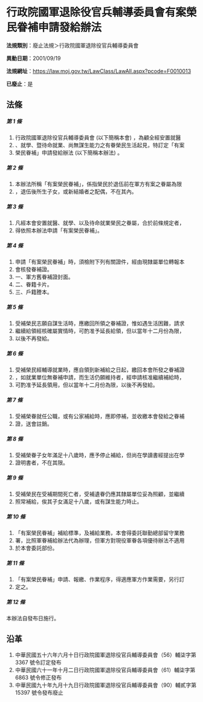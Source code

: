 # 行政院國軍退除役官兵輔導委員會有案榮民眷補申請發給辦法

**法規類別**：廢止法規＞行政院國軍退除役官兵輔導委員會

**異動日期**：2001/09/19  

**法規網址**：https://law.moj.gov.tw/LawClass/LawAll.aspx?pcode=F0010013

**已廢止**：是



## 法條
##### 第 1 條
1. 行政院國軍退除役官兵輔導委員會 (以下簡稱本會) ，為顧全經安置就醫
1. 、就學、暨待命就業、尚無謀生能力之有眷榮民生活起見，特訂定「有案
1. 榮民眷補」申請發給辦法 (以下簡稱本辦法) 。

##### 第 2 條
1. 本辦法所稱「有案榮民眷補」，係指榮民於退伍前在軍方有案之眷屬為限
1. ，退伍後所生子女，或新結婚者之配偶，不在其內。

##### 第 3 條
1. 凡經本會安置就醫、就學、以及待命就業榮民之眷屬，合於前條規定者，
1. 得依照本辦法申請「有案榮民眷補」。

##### 第 4 條
1. 申請「有案榮民眷補」時，須檢附下列有關證件，經由現隸屬單位轉報本
1. 會核發眷補證。
1. 一、軍方舊眷補證封面。
1. 二、眷籍卡片。
1. 三、戶籍謄本。

##### 第 5 條
1. 受補榮民志願自謀生活時，應繳回所領之眷補證，惟如遇生活困難，請求
1. 繼續給領經核確屬實情時，可酌准予延長給領，但以當年十二月份為限，
1. 以後不再發給。

##### 第 6 條
1. 受補榮民經輔導就業時，應自領到新補給之日起，繳回本會所發之眷補證
1. ，如就業單位無眷補申請，而生活仍願維持者，經申請核准繼續補給時，
1. 可酌准予延長領用，但以當年十二月份為限，以後不再發給。

##### 第 7 條
1. 受補榮眷就任公職，或有公家補給時，應即停補，並收繳本會發給之眷補
1. 證，送會註銷。

##### 第 8 條
1. 受補榮眷子女年滿足十八歲時，應予停止補給，但尚在學讀書經提出在學
1. 證明書者，不在其限。

##### 第 9 條
1. 受補榮民在受補期間死亡者，受補遺眷仍應其隸屬單位妥為照顧，並繼續
1. 照常補給，俟其子女滿足十八歲，或有謀生能力時止。

##### 第 10 條
1. 「有案榮民眷補」補給標準，及補給業務，本會得委託聯勤總部留守業務
1. 署，比照軍眷補給辦法代為辦理，但軍方對現役軍眷各項優待辦法不適用
1. 於本會委託部份。

##### 第 11 條
1. 「有案榮民眷補」申請、報繳、作業程序，得適應軍方作業需要，另行訂
1. 定之。

##### 第 12 條
本辦法自發布日施行。

## 沿革
1. 中華民國五十六年六月十日行政院國軍退除役官兵輔導委員會（56）輔柒字第 3367 號令訂定發布
1. 中華民國六十一年十月二日行政院國軍退除役官兵輔導委員會（61）輔柒字第 6863 號令修正發布
1. 中華民國九十年九月十九日行政院國軍退除役官兵輔導委員會（90）輔貳字第 15397  號令發布廢止
